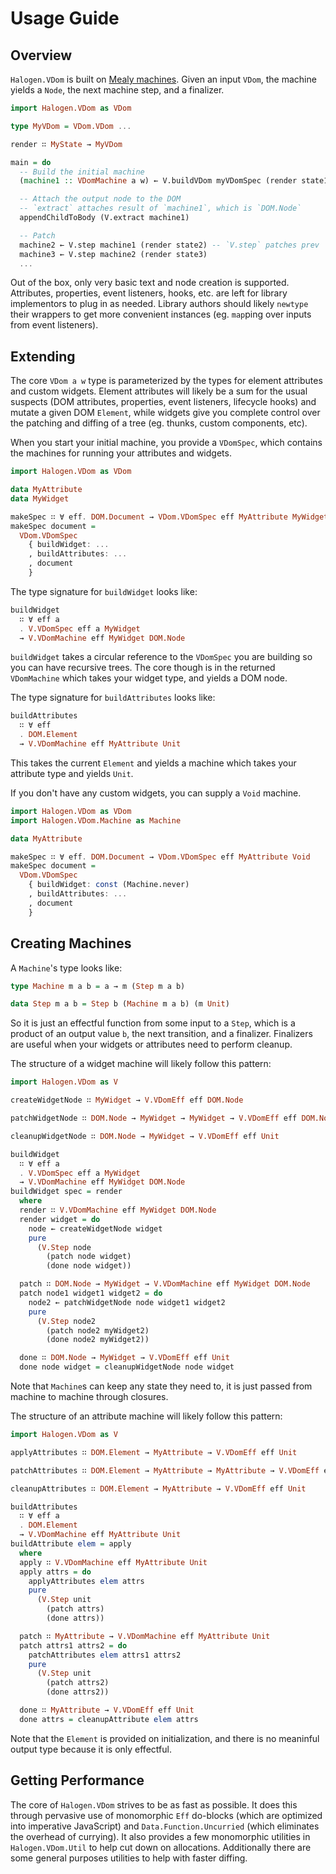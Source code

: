 # Usage Guide

## Overview

`Halogen.VDom` is built on [Mealy machines](https://en.wikipedia.org/wiki/Mealy_machine).
Given an input `VDom`, the machine yields a `Node`, the next machine step, and a finalizer.

```purescript
import Halogen.VDom as VDom

type MyVDom = VDom.VDom ...

render ∷ MyState → MyVDom

main = do
  -- Build the initial machine
  (machine1 :: VDomMachine a w) ← V.buildVDom myVDomSpec (render state1)

  -- Attach the output node to the DOM
  -- `extract` attaches result of `machine1`, which is `DOM.Node`
  appendChildToBody (V.extract machine1)

  -- Patch
  machine2 ← V.step machine1 (render state2) -- `V.step` patches prev `DOM.Node` by running effects, `machine2` contains same `DOM.Node`
  machine3 ← V.step machine2 (render state3)
  ...
```

Out of the box, only very basic text and node creation is supported. Attributes,
properties, event listeners, hooks, etc. are left for library implementors to
plug in as needed. Library authors should likely `newtype` their wrappers to
get more convenient instances (eg. `map`ping over inputs from event listeners).

## Extending

The core `VDom a w` type is parameterized by the types for element attributes
and custom widgets. Element attributes will likely be a sum for the usual suspects
(DOM attributes, properties, event listeners, lifecycle hooks) and mutate a
given DOM `Element`, while widgets give you complete control over the patching
and diffing of a tree (eg. thunks, custom components, etc).

When you start your initial machine, you provide a `VDomSpec`, which contains
the machines for running your attributes and widgets.

```purescript
import Halogen.VDom as VDom

data MyAttribute
data MyWidget

makeSpec ∷ ∀ eff. DOM.Document → VDom.VDomSpec eff MyAttribute MyWidget
makeSpec document =
  VDom.VDomSpec
    { buildWidget: ...
    , buildAttributes: ...
    , document
    }
```

The type signature for `buildWidget` looks like:

```purescript
buildWidget
  ∷ ∀ eff a
  . V.VDomSpec eff a MyWidget
  → V.VDomMachine eff MyWidget DOM.Node
```

`buildWidget` takes a circular reference to the `VDomSpec` you are building so you
can have recursive trees. The core though is in the returned `VDomMachine` which
takes your widget type, and yields a DOM node.

The type signature for `buildAttributes` looks like:

```purescript
buildAttributes
  ∷ ∀ eff
  . DOM.Element
  → V.VDomMachine eff MyAttribute Unit
```

This takes the current `Element` and yields a machine which takes your attribute
type and yields `Unit`.

If you don't have any custom widgets, you can supply a `Void` machine.

```purescript
import Halogen.VDom as VDom
import Halogen.VDom.Machine as Machine

data MyAttribute

makeSpec ∷ ∀ eff. DOM.Document → VDom.VDomSpec eff MyAttribute Void
makeSpec document =
  VDom.VDomSpec
    { buildWidget: const (Machine.never)
    , buildAttributes: ...
    , document
    }
```

## Creating Machines

A `Machine`'s type looks like:

```purescript
type Machine m a b = a → m (Step m a b)

data Step m a b = Step b (Machine m a b) (m Unit)
```

So it is just an effectful function from some input to a `Step`, which is a
product of an output value `b`, the next transition, and a finalizer. Finalizers
are useful when your widgets or attributes need to perform cleanup.

The structure of a widget machine will likely follow this pattern:

```purescript
import Halogen.VDom as V

createWidgetNode ∷ MyWidget → V.VDomEff eff DOM.Node

patchWidgetNode ∷ DOM.Node → MyWidget → MyWidget → V.VDomEff eff DOM.Node

cleanupWidgetNode ∷ DOM.Node → MyWidget → V.VDomEff eff Unit

buildWidget
  ∷ ∀ eff a
  . V.VDomSpec eff a MyWidget
  → V.VDomMachine eff MyWidget DOM.Node
buildWidget spec = render
  where
  render ∷ V.VDomMachine eff MyWidget DOM.Node
  render widget = do
    node ← createWidgetNode widget
    pure
      (V.Step node
        (patch node widget)
        (done node widget))

  patch ∷ DOM.Node → MyWidget → V.VDomMachine eff MyWidget DOM.Node
  patch node1 widget1 widget2 = do
    node2 ← patchWidgetNode node widget1 widget2
    pure
      (V.Step node2
        (patch node2 myWidget2)
        (done node2 myWidget2))

  done ∷ DOM.Node → MyWidget → V.VDomEff eff Unit
  done node widget = cleanupWidgetNode node widget
```

Note that `Machine`s can keep any state they need to, it is just passed from
machine to machine through closures.

The structure of an attribute machine will likely follow this pattern:

```purescript
import Halogen.VDom as V

applyAttributes ∷ DOM.Element → MyAttribute → V.VDomEff eff Unit

patchAttributes ∷ DOM.Element → MyAttribute → MyAttribute → V.VDomEff eff Unit

cleanupAttributes ∷ DOM.Element → MyAttribute → V.VDomEff eff Unit

buildAttributes
  ∷ ∀ eff a
  . DOM.Element
  → V.VDomMachine eff MyAttribute Unit
buildAttribute elem = apply
  where
  apply ∷ V.VDomMachine eff MyAttribute Unit
  apply attrs = do
    applyAttributes elem attrs
    pure
      (V.Step unit
        (patch attrs)
        (done attrs))

  patch ∷ MyAttribute → V.VDomMachine eff MyAttribute Unit
  patch attrs1 attrs2 = do
    patchAttributes elem attrs1 attrs2
    pure
      (V.Step unit
        (patch attrs2)
        (done attrs2))

  done ∷ MyAttribute → V.VDomEff eff Unit
  done attrs = cleanupAttribute elem attrs
```

Note that the `Element` is provided on initialization, and there is no meaninful
output type because it is only effectful.

## Getting Performance

The core of `Halogen.VDom` strives to be as fast as possible. It does this
through pervasive use of monomorphic `Eff` do-blocks (which are optimized into
imperative JavaScript) and `Data.Function.Uncurried` (which eliminates the
overhead of currying). It also provides a few monomorphic utilities in
`Halogen.VDom.Util` to help cut down on allocations. Additionally there are
some general purposes utilities to help with faster diffing.
